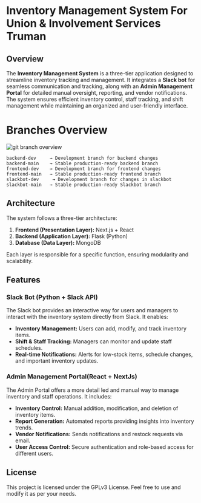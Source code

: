 # Inventory Management System For Union & Involvement Services Truman

## Overview
The **Inventory Management System** is a three-tier application designed to streamline inventory tracking and management. It integrates a **Slack bot** for seamless communication and tracking, along with an **Admin Management Portal** for detailed manual oversight, reporting, and vendor notifications. The system ensures efficient inventory control, staff tracking, and shift management while maintaining an organized and user-friendly interface.

# Branches Overview
![git branch overview](https://github.com/user-attachments/assets/55b3f34c-3d4d-4590-84ab-3df8bc1dbf57)
```
backend-dev     → Development branch for backend changes
backend-main    → Stable production-ready backend branch
frontend-dev    → Development branch for frontend changes
frontend-main   → Stable production-ready frontend branch
slackbot-dev     → Development branch for changes in slackbot
slackbot-main   → Stable production-ready Slackbot branch
```



## Architecture
The system follows a three-tier architecture:
1. **Frontend (Presentation Layer):** Next.js + React
2. **Backend (Application Layer):** Flask (Python)
3. **Database (Data Layer):** MongoDB

Each layer is responsible for a specific function, ensuring modularity and scalability.

## Features
### Slack Bot (Python + Slack API)
The Slack bot provides an interactive way for users and managers to interact with the inventory system directly from Slack. It enables:
- **Inventory Management:** Users can add, modify, and track inventory items.
- **Shift & Staff Tracking:** Managers can monitor and update staff schedules.
- **Real-time Notifications:** Alerts for low-stock items, schedule changes, and important inventory updates.

### Admin Management Portal(React + NextJs)
The Admin Portal offers a more detail
led and manual way to manage inventory and staff operations. It includes:
- **Inventory Control:** Manual addition, modification, and deletion of inventory items.
- **Report Generation:** Automated reports providing insights into inventory trends.
- **Vendor Notifications:** Sends notifications and restock requests via email.
- **User Access Control:** Secure authentication and role-based access for different users.

## License
This project is licensed under the GPLv3 License. Feel free to use and modify it as per your needs.


